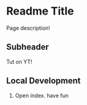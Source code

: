 # Readme Title

Page description!

## Subheader

Tut on YT!

## Local Development

1. Open index.
have fun